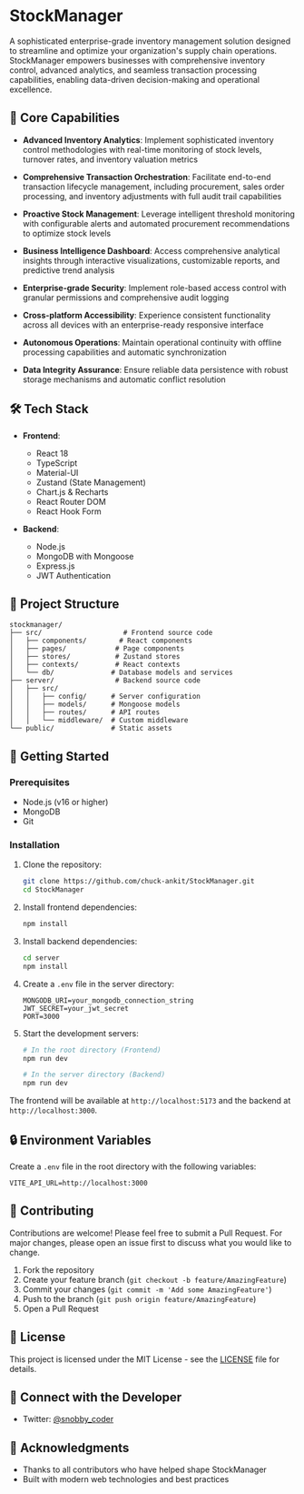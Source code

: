 # StockManager

A sophisticated enterprise-grade inventory management solution designed to streamline and optimize your organization's supply chain operations. StockManager empowers businesses with comprehensive inventory control, advanced analytics, and seamless transaction processing capabilities, enabling data-driven decision-making and operational excellence.

## 🌟 Core Capabilities

- **Advanced Inventory Analytics**: Implement sophisticated inventory control methodologies with real-time monitoring of stock levels, turnover rates, and inventory valuation metrics

- **Comprehensive Transaction Orchestration**: Facilitate end-to-end transaction lifecycle management, including procurement, sales order processing, and inventory adjustments with full audit trail capabilities

- **Proactive Stock Management**: Leverage intelligent threshold monitoring with configurable alerts and automated procurement recommendations to optimize stock levels

- **Business Intelligence Dashboard**: Access comprehensive analytical insights through interactive visualizations, customizable reports, and predictive trend analysis

- **Enterprise-grade Security**: Implement role-based access control with granular permissions and comprehensive audit logging

- **Cross-platform Accessibility**: Experience consistent functionality across all devices with an enterprise-ready responsive interface

- **Autonomous Operations**: Maintain operational continuity with offline processing capabilities and automatic synchronization

- **Data Integrity Assurance**: Ensure reliable data persistence with robust storage mechanisms and automatic conflict resolution

## 🛠️ Tech Stack

- **Frontend**:
  - React 18
  - TypeScript
  - Material-UI
  - Zustand (State Management)
  - Chart.js & Recharts
  - React Router DOM
  - React Hook Form

- **Backend**:
  - Node.js
  - MongoDB with Mongoose
  - Express.js
  - JWT Authentication

## 📁 Project Structure

```
stockmanager/
├── src/                    # Frontend source code
│   ├── components/        # React components
│   ├── pages/            # Page components
│   ├── stores/           # Zustand stores
│   ├── contexts/         # React contexts
│   └── db/              # Database models and services
├── server/               # Backend source code
│   ├── src/
│   │   ├── config/      # Server configuration
│   │   ├── models/      # Mongoose models
│   │   ├── routes/      # API routes
│   │   └── middleware/  # Custom middleware
└── public/              # Static assets
```

## 🚀 Getting Started

### Prerequisites

- Node.js (v16 or higher)
- MongoDB
- Git

### Installation

1. Clone the repository:
   ```bash
   git clone https://github.com/chuck-ankit/StockManager.git
   cd StockManager
   ```

2. Install frontend dependencies:
   ```bash
   npm install
   ```

3. Install backend dependencies:
   ```bash
   cd server
   npm install
   ```

4. Create a `.env` file in the server directory:
   ```env
   MONGODB_URI=your_mongodb_connection_string
   JWT_SECRET=your_jwt_secret
   PORT=3000
   ```

5. Start the development servers:
   ```bash
   # In the root directory (Frontend)
   npm run dev

   # In the server directory (Backend)
   npm run dev
   ```

The frontend will be available at `http://localhost:5173` and the backend at `http://localhost:3000`.

## 🔒 Environment Variables

Create a `.env` file in the root directory with the following variables:

```env
VITE_API_URL=http://localhost:3000
```

## 👥 Contributing

Contributions are welcome! Please feel free to submit a Pull Request. For major changes, please open an issue first to discuss what you would like to change.

1. Fork the repository
2. Create your feature branch (`git checkout -b feature/AmazingFeature`)
3. Commit your changes (`git commit -m 'Add some AmazingFeature'`)
4. Push to the branch (`git push origin feature/AmazingFeature`)
5. Open a Pull Request

## 📝 License

This project is licensed under the MIT License - see the [LICENSE](LICENSE) file for details.

## 🔗 Connect with the Developer

- Twitter: [@snobby_coder](https://x.com/snobby_coder)

## 🙏 Acknowledgments

- Thanks to all contributors who have helped shape StockManager
- Built with modern web technologies and best practices
